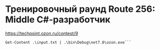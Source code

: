 # Тренировочный раунд Route 256: Middle С#-разработчик
https://techpoint.ozon.ru/contest/9

```
Get-Content .\input.txt | .\bin\Debug\net7.0\ozon.exe```